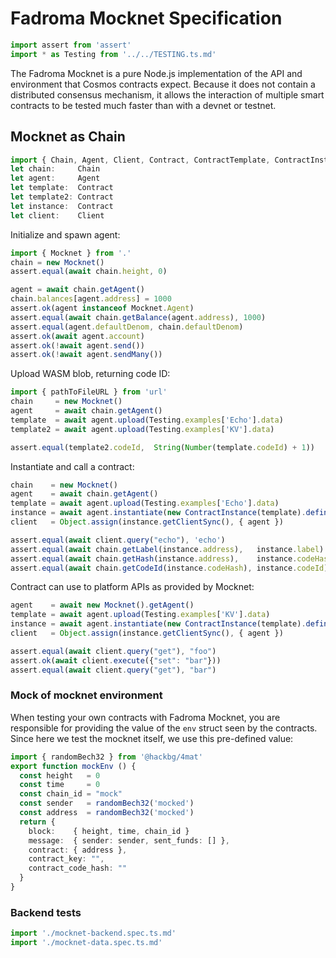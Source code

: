 # Fadroma Mocknet Specification

```typescript
import assert from 'assert'
import * as Testing from '../../TESTING.ts.md'
```

The Fadroma Mocknet is a pure Node.js implementation of the API and environment
that Cosmos contracts expect. Because it does not contain a distributed consensus
mechanism, it allows the interaction of multiple smart contracts to be tested
much faster than with a devnet or testnet.

## Mocknet as Chain

```typescript
import { Chain, Agent, Client, Contract, ContractTemplate, ContractInstance } from '@fadroma/core'
let chain:     Chain
let agent:     Agent
let template:  Contract
let template2: Contract
let instance:  Contract
let client:    Client
```

Initialize and spawn agent:

```typescript
import { Mocknet } from '.'
chain = new Mocknet()
assert.equal(await chain.height, 0)

agent = await chain.getAgent()
chain.balances[agent.address] = 1000
assert.ok(agent instanceof Mocknet.Agent)
assert.equal(await chain.getBalance(agent.address), 1000)
assert.equal(agent.defaultDenom, chain.defaultDenom)
assert.ok(await agent.account)
assert.ok(!await agent.send())
assert.ok(!await agent.sendMany())
```

Upload WASM blob, returning code ID:

```typescript
import { pathToFileURL } from 'url'
chain     = new Mocknet()
agent     = await chain.getAgent()
template  = await agent.upload(Testing.examples['Echo'].data)
template2 = await agent.upload(Testing.examples['KV'].data)

assert.equal(template2.codeId,  String(Number(template.codeId) + 1))
```

Instantiate and call a contract:

```typescript
chain    = new Mocknet()
agent    = await chain.getAgent()
template = await agent.upload(Testing.examples['Echo'].data)
instance = await agent.instantiate(new ContractInstance(template).define({ label: 'test', initMsg: { fail: false } }))
client   = Object.assign(instance.getClientSync(), { agent })

assert.equal(await client.query("echo"), 'echo')
assert.equal(await chain.getLabel(instance.address),   instance.label)
assert.equal(await chain.getHash(instance.address),    instance.codeHash)
assert.equal(await chain.getCodeId(instance.codeHash), instance.codeId)
```

Contract can use to platform APIs as provided by Mocknet:

```typescript
agent    = await new Mocknet().getAgent()
template = await agent.upload(Testing.examples['KV'].data)
instance = await agent.instantiate(new ContractInstance(template).define({ label: 'test', initMsg: { value: "foo" } }))
client   = Object.assign(instance.getClientSync(), { agent })

assert.equal(await client.query("get"), "foo")
assert.ok(await client.execute({"set": "bar"}))
assert.equal(await client.query("get"), "bar")
```

### Mock of mocknet environment

When testing your own contracts with Fadroma Mocknet, you are responsible
for providing the value of the `env` struct seen by the contracts.
Since here we test the mocknet itself, we use this pre-defined value:

```typescript
import { randomBech32 } from '@hackbg/4mat'
export function mockEnv () {
  const height   = 0
  const time     = 0
  const chain_id = "mock"
  const sender   = randomBech32('mocked')
  const address  = randomBech32('mocked')
  return {
    block:    { height, time, chain_id }
    message:  { sender: sender, sent_funds: [] },
    contract: { address },
    contract_key: "",
    contract_code_hash: ""
  }
}
```

### Backend tests

```typescript
import './mocknet-backend.spec.ts.md'
import './mocknet-data.spec.ts.md'
```
